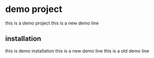 # demo project
this is a demo project
this is a new demo line
## installation
this is demo installation 
this is a new demo line
this is a old demo line
